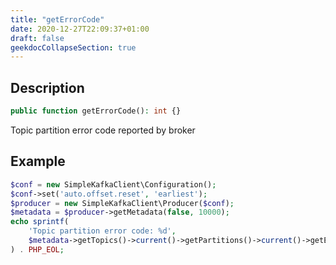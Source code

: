 ```yaml
---
title: "getErrorCode"
date: 2020-12-27T22:09:37+01:00
draft: false
geekdocCollapseSection: true
---
```

## Description
```php
public function getErrorCode(): int {}
```
Topic partition error code reported by broker
## Example
```php
$conf = new SimpleKafkaClient\Configuration();
$conf->set('auto.offset.reset', 'earliest');
$producer = new SimpleKafkaClient\Producer($conf);
$metadata = $producer->getMetadata(false, 10000);
echo sprintf(
    'Topic partition error code: %d',
    $metadata->getTopics()->current()->getPartitions()->current()->getErrorCode()
) . PHP_EOL;
```